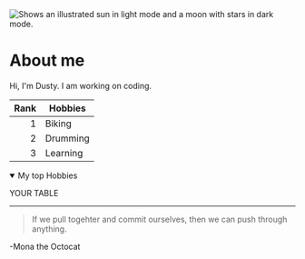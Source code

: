 <picture>
  <source media="(prefers-color-scheme: dark)" srcset="https://user-images.githubusercontent.com/25423296/163456776-7f95b81a-f1ed-45f7-b7ab-8fa810d529fa.png">
  <source media="(prefers-color-scheme: light)" srcset="https://user-images.githubusercontent.com/25423296/163456779-a8556205-d0a5-45e2-ac17-42d089e3c3f8.png">
  <img alt="Shows an illustrated sun in light mode and a moon with stars in dark mode." src="https://user-images.githubusercontent.com/25423296/163456779-a8556205-d0a5-45e2-ac17-42d089e3c3f8.png">
</picture>

# About me

<!-- TO DO: talk to Sam about my first html success -->

Hi, I'm Dusty. I am working on coding.

| Rank | Hobbies |
|-----:|---------------|
|     1|  Biking             |
|     2|    Drumming           |
|     3|           Learning    |

<details open>
<summary>My top Hobbies</summary>

YOUR TABLE

</details>

-------
>If we pull togehter and commit ourselves, then we can push through anything.

-Mona the Octocat
